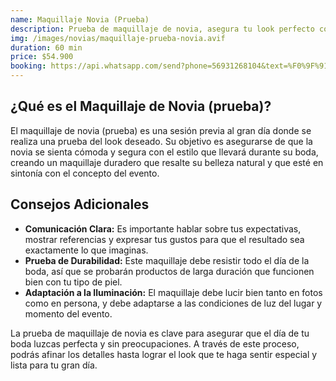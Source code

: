 ```yaml
---
name: Maquillaje Novia (Prueba)
description: Prueba de maquillaje de novia, asegura tu look perfecto con una sesión previa que garantiza durabilidad y adaptación a tu estilo y evento.
img: /images/novias/maquillaje-prueba-novia.avif
duration: 60 min
price: $54.900
booking: https://api.whatsapp.com/send?phone=56931268104&text=%F0%9F%91%8B%F0%9F%8F%BB%20%C2%A1Hola!%20Quisiera%20agendar%20una%20hora%20para%20la%20prueba%20de%20maquillaje%20de%20novia.
---
```


## ¿Qué es el Maquillaje de Novia (prueba)?

El maquillaje de novia (prueba) es una sesión previa al gran día donde se realiza una prueba del look deseado. Su objetivo es asegurarse de que la novia se sienta cómoda y segura con el estilo que llevará durante su boda, creando un maquillaje duradero que resalte su belleza natural y que esté en sintonía con el concepto del evento.

## Consejos Adicionales

- **Comunicación Clara:** Es importante hablar sobre tus expectativas, mostrar referencias y expresar tus gustos para que el resultado sea exactamente lo que imaginas.
- **Prueba de Durabilidad:** Este maquillaje debe resistir todo el día de la boda, así que se probarán productos de larga duración que funcionen bien con tu tipo de piel.
- **Adaptación a la Iluminación:** El maquillaje debe lucir bien tanto en fotos como en persona, y debe adaptarse a las condiciones de luz del lugar y momento del evento.

La prueba de maquillaje de novia es clave para asegurar que el día de tu boda luzcas perfecta y sin preocupaciones. A través de este proceso, podrás afinar los detalles hasta lograr el look que te haga sentir especial y lista para tu gran día.
